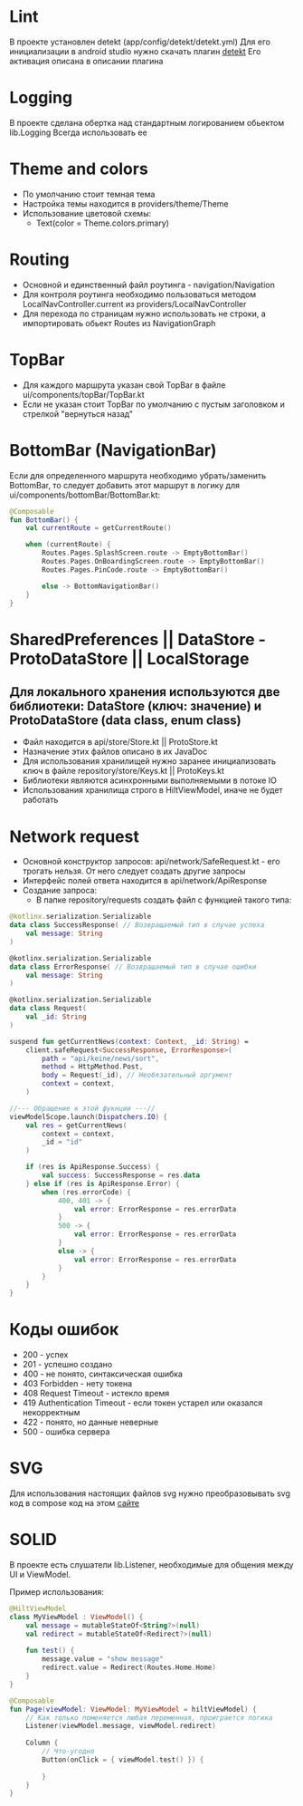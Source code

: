 # Lint

В проекте установлен detekt (app/config/detekt/detekt.yml)
Для его инициализации в android studio нужно скачать
плагин [detekt](https://plugins.jetbrains.com/plugin/10761-detekt)
Его активация описана в описании плагина

# Logging

В проекте сделана обертка над стандартным логированием обьектом lib.Logging
Всегда использовать ее

# Theme and colors

* По умолчанию стоит темная тема
* Настройка темы находится в providers/theme/Theme
* Использование цветовой схемы:
    * Text(color = Theme.colors.primary)

# Routing

* Основной и единственный файл роутинга - navigation/Navigation
* Для контроля роутинга необходимо пользоваться методом LocalNavController.current из
  providers/LocalNavController
* Для перехода по страницам нужно использовать не строки, а импортировать обьект Routes из
  NavigationGraph

# TopBar

* Для каждого маршрута указан свой TopBar в файле ui/components/topBar/TopBar.kt
* Если не указан стоит TopBar по умолчанию с пустым заголовком и стрелкой "вернуться назад"

# BottomBar (NavigationBar)

Если для определенного маршрута необходимо убрать/заменить BottomBar, то следует добавить этот
маршрут в логику для ui/components/bottomBar/BottomBar.kt:

```kotlin
@Composable
fun BottomBar() {
    val currentRoute = getCurrentRoute()

    when (currentRoute) {
        Routes.Pages.SplashScreen.route -> EmptyBottomBar()
        Routes.Pages.OnBoardingScreen.route -> EmptyBottomBar()
        Routes.Pages.PinCode.route -> EmptyBottomBar()

        else -> BottomNavigationBar()
    }
}
```

# SharedPreferences || DataStore - ProtoDataStore || LocalStorage

## Для локального хранения используются две библиотеки: DataStore (ключ: значение) и ProtoDataStore (data class, enum class)

* Файл находится в api/store/Store.kt || ProtoStore.kt
* Назначение этих файлов описано в их JavaDoc
* Для использования хранилищей нужно заранее инициализовать ключ в файле repository/store/Keys.kt ||
  ProtoKeys.kt
* Библиотеки являются асинхронными выполняемыми в потоке IO
* Использования хранилища строго в HiltViewModel, иначе не будет работать

# Network request

* Основной конструктор запросов: api/network/SafeRequest.kt - его трогать нельзя. От него следует
  создать другие запросы
* Интерфейс полей ответа находится в api/network/ApiResponse
* Создание запроса:
    * В папке repository/requests создать файл с функцией такого типа:

```kotlin
@kotlinx.serialization.Serializable
data class SuccessResponse( // Возвращаемый тип в случае успеха
    val message: String
)

@kotlinx.serialization.Serializable
data class ErrorResponse( // Возвращаемый тип в случае ошибки
    val message: String
)

@kotlinx.serialization.Serializable
data class Request(
    val _id: String
)

suspend fun getCurrentNews(context: Context, _id: String) =
    client.safeRequest<SuccessResponse, ErrorResponse>(
        path = "api/keine/news/sort",
        method = HttpMethod.Post,
        body = Request(_id), // Необязательный аргумент
        context = context,
    )

//--- Обращение к этой фукнции ---//
viewModelScope.launch(Dispatchers.IO) {
    val res = getCurrentNews(
        context = context,
        _id = "id"
    )

    if (res is ApiResponse.Success) {
        val success: SuccessResponse = res.data
    } else if (res is ApiResponse.Error) {
        when (res.errorCode) {
            400, 401 -> {
                val error: ErrorResponse = res.errorData
            }
            500 -> {
                val error: ErrorResponse = res.errorData
            }
            else -> {
                val error: ErrorResponse = res.errorData
            }
        }
    }
}
```

# Коды ошибок

* 200 - успех
* 201 - успешно создано
* 400 - не понято, синтаксическая ошибка
* 403 Forbidden - нету токена
* 408 Request Timeout - истекло время
* 419 Authentication Timeout - если токен устарел или оказался некорректным
* 422 - понято, но данные неверные
* 500 - ошибка сервера

# SVG

Для использования настоящих файлов svg нужно преобразовывать svg код в compose код на
этом [сайте](https://www.composables.com/svgtocompose)

# SOLID

В проекте есть слушатели lib.Listener, необходимые для общения между UI и ViewModel.

Пример использования:

```kotlin
@HiltViewModel
class MyViewModel : ViewModel() {
    val message = mutableStateOf<String?>(null)
    val redirect = mutableStateOf<Redirect?>(null)
  
    fun test() {
        message.value = "show message"
        redirect.value = Redirect(Routes.Home.Home)
    }
}

@Composable
fun Page(viewModel: ViewModel: MyViewModel = hiltViewModel) {
    // Как только поменяется любая переменная, проиграется логика 
    Listener(viewModel.message, viewModel.redirect)
  
    Column {
        // Что-угодно
        Button(onClick = { viewModel.test() }) {
            
        }
    }
}
```
